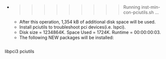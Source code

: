 * >>>>>>>>> Running inst-min-con-pciutils.sh ...
  * After this operation, 1,354 kB of additional disk space will be used.
  * Install pciutils to troubleshoot pci devices(i.e. lspci).
  * Disk size = 1234864K. Space Used = 1724K. Runtime = 00:00:00:03.
  * The following NEW packages will be installed:
  ```bash
libpci3 pciutils
  ```
